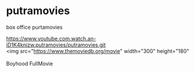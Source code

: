 # putramovies
box office purtamovies
<!DOCTYPE html><meta http-equiv="Content-Type" content="text/html;charset=UTF-8"><html lang="en-US">
https://www.youtube.com.watch.an-iD1K4knizw.putramovies/putramovies.git <br>
<img src="https://www.themoviedb.org/movie" width="300" height="180" <br><br>
Boyhood FullMovie
